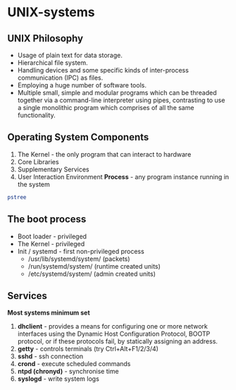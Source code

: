 # UNIX-systems
## UNIX Philosophy
- Usage of plain text for data storage.
- Hierarchical file system.
- Handling devices and some specific kinds of inter-process communication (IPC) as files.
- Employing a huge number of software tools.
- Multiple small, simple and modular programs which can be threaded together via a command-line interpreter using pipes, contrasting to use a single monolithic program which comprises of all the same functionality.
## Operating System Components
1. The Kernel - the only program that can interact to hardware
2. Core Libraries
3. Supplementary Services
4. User Interaction Environment
**Process** - any program instance running in the system
```sh
pstree
```

## The boot process
- Boot loader - privileged
- The Kernel - privileged 
- Init / systemd - first non-privileged process 
  - /usr/lib/systemd/system/ (packets)
  - /run/systemd/system/ (runtime created units)
  - /etc/systemd/system/ (admin created units)


## Services
**Most systems minimum set**
1. **dhclient** - provides a means for configuring one or more network interfaces using the Dynamic Host Configuration Protocol, BOOTP protocol, or if
   these protocols fail, by statically assigning an address.
2. **getty** - controls terminals (try Ctrl+Alt+F1/2/3/4)
3. **sshd** - ssh connection
4. **crond** - execute scheduled commands
5. **ntpd (chronyd)** - synchronise time 
6. **syslogd** - write system logs